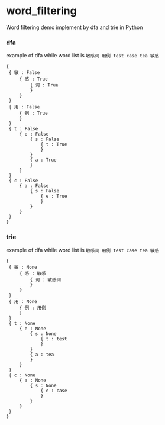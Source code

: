 # word_filtering

Word filtering demo implement by dfa and trie in Python

### dfa
example of dfa while word list is `敏感词 用例 test case tea 敏感`

```
{
 { 敏 : False
	 { 感 : True
		 { 词 : True
		 }
	 }
 }
 { 用 : False
	 { 例 : True
	 }
 }
 { t : False
	 { e : False
		 { s : False
			 { t : True
			 }
		 }
		 { a : True
		 }
	 }
 }
 { c : False
	 { a : False
		 { s : False
			 { e : True
			 }
		 }
	 }
 }
}
```

### trie
example of dfa while word list is `敏感词 用例 test case tea 敏感`

```
{
 { 敏 : None
	 { 感 : 敏感
		 { 词 : 敏感词
		 }
	 }
 }
 { 用 : None
	 { 例 : 用例
	 }
 }
 { t : None
	 { e : None
		 { s : None
			 { t : test
			 }
		 }
		 { a : tea
		 }
	 }
 }
 { c : None
	 { a : None
		 { s : None
			 { e : case
			 }
		 }
	 }
 }
}
```

